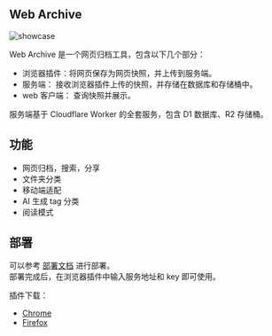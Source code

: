 ## Web Archive

![showcase](https://raw.githubusercontent.com/ray-d-song/web-archive/main/docs/imgs/homepage.png)

Web Archive 是一个网页归档工具，包含以下几个部分：

- 浏览器插件：将网页保存为网页快照，并上传到服务端。
- 服务端：   接收浏览器插件上传的快照，并存储在数据库和存储桶中。
- web 客户端： 查询快照并展示。

服务端基于 Cloudflare Worker 的全套服务，包含 D1 数据库、R2 存储桶。

## 功能

- 网页归档，搜索，分享
- 文件夹分类
- 移动端适配
- AI 生成 tag 分类
- 阅读模式

## 部署
可以参考 [部署文档](https://web-archive-docs.pages.dev/deploy.html) 进行部署。  
部署完成后，在浏览器插件中输入服务地址和 key 即可使用。

插件下载：
- [Chrome](https://chromewebstore.google.com/detail/web-archive/dfigobdhnhkkdniegjdagofhhhopjajb?hl=zh-CN&utm_source=ext_sidebar)
- [Firefox](https://addons.mozilla.org/zh-CN/firefox/addon/web-archive-ray-banzhe/)